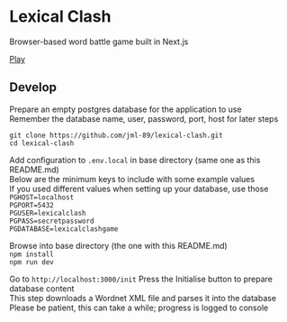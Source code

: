 # Lexical Clash

Browser-based word battle game built in Next.js

[Play](https://lexicalclash.com)

## Develop

Prepare an empty postgres database for the application to use   
Remember the database name, user, password, port, host for later steps     

`git clone https://github.com/jml-89/lexical-clash.git`  
`cd lexical-clash`   

Add configuration to `.env.local` in base directory (same one as this README.md)   
Below are the minimum keys to include with some example values   
If you used different values when setting up your database, use those   
`PGHOST=localhost`  
`PGPORT=5432`  
`PGUSER=lexicalclash`   
`PGPASS=secretpassword`   
`PGDATABASE=lexicalclashgame`   

Browse into base directory (the one with this README.md)   
`npm install`   
`npm run dev`   

Go to `http://localhost:3000/init`
Press the Initialise button to prepare database content   
This step downloads a Wordnet XML file and parses it into the database   
Please be patient, this can take a while; progress is logged to console   

